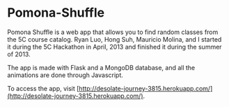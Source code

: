 Pomona-Shuffle
==============

Pomona Shuffle is a web app that allows you to find random classes from the 5C course catalog. Ryan Luo, Hong Suh, Mauricio Molina, and I started it during the 5C Hackathon in April, 2013 and finished it during the summer of 2013. 

The app is made with Flask and a MongoDB database, and all the animations are done through Javascript. 

To access the app, visit [http://desolate-journey-3815.herokuapp.com/](http://desolate-journey-3815.herokuapp.com/).
